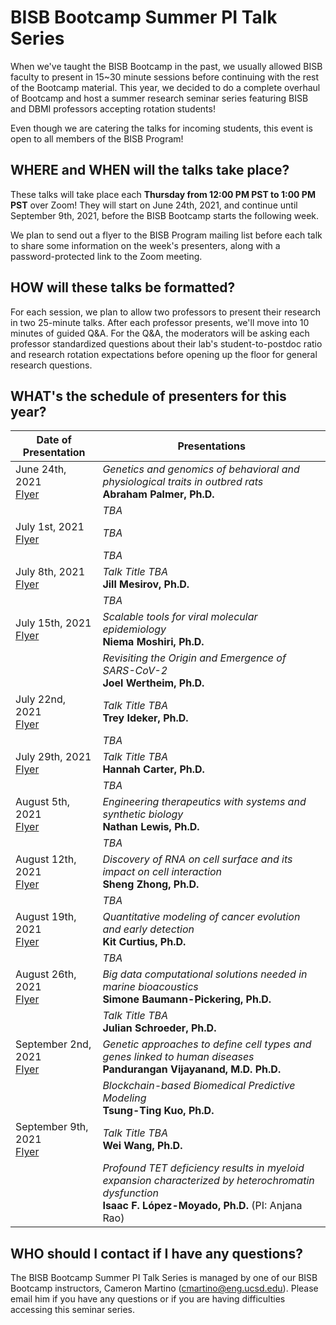 # BISB Bootcamp Summer PI Talk Series

When we've taught the BISB Bootcamp in the past, we usually allowed BISB faculty to present in 15~30 minute sessions before continuing with the rest of the Bootcamp material. This year, we decided to do a complete overhaul of Bootcamp and host a summer research seminar series featuring BISB and DBMI professors accepting rotation students! 

Even though we are catering the talks for incoming students, this event is open to all members of the BISB Program! 

## WHERE and WHEN will the talks take place? 

These talks will take place each **Thursday from 12:00 PM PST to 1:00 PM PST** over Zoom! They will start on June 24th, 2021, and continue until September 9th, 2021, before the BISB Bootcamp starts the following week. 

We plan to send out a flyer to the BISB Program mailing list before each talk to share some information on the week's presenters, along with a password-protected link to the Zoom meeting. 

## HOW will these talks be formatted? 

For each session, we plan to allow two professors to present their research in two 25-minute talks. After each professor presents, we'll move into 10 minutes of guided Q&A. For the Q&A, the moderators will be asking each professor standardized questions about their lab's student-to-postdoc ratio and research rotation expectations before opening up the floor for general research questions. 

## WHAT's the schedule of presenters for this year? 

| Date of Presentation             | Presentations                              | 
| -------------------------------- | ------------------------------------------ |
| June 24th, 2021<br>[Flyer]()     | *Genetics and genomics of behavioral and physiological traits in outbred rats*<br>**Abraham Palmer, Ph.D.** |
|                                  | *TBA* |
| July 1st, 2021<br>[Flyer]()      | *TBA* |
|                                  | *TBA* |
| July 8th, 2021<br>[Flyer]()      | *Talk Title TBA*<br>**Jill Mesirov, Ph.D.** |
|                                  | *TBA* |
| July 15th, 2021<br>[Flyer]()     | *Scalable tools for viral molecular epidemiology*<br>**Niema Moshiri, Ph.D.** |
|                                  | *Revisiting the Origin and Emergence of SARS-CoV-2*<br>**Joel Wertheim, Ph.D.** |
| July 22nd, 2021<br>[Flyer]()     | *Talk Title TBA*<br>**Trey Ideker, Ph.D.** |
|                                  | *TBA* |
| July 29th, 2021<br>[Flyer]()     | *Talk Title TBA*<br>**Hannah Carter, Ph.D.** |
|                                  | *TBA* |
| August 5th, 2021<br>[Flyer]()    | *Engineering therapeutics with systems and synthetic biology*<br>**Nathan Lewis, Ph.D.** |
|                                  | *TBA* |
| August 12th, 2021<br>[Flyer]()   | *Discovery of RNA on cell surface and its impact on cell interaction*<br>**Sheng Zhong, Ph.D.** |
|                                  | *TBA* |
| August 19th, 2021<br>[Flyer]()   | *Quantitative modeling of cancer evolution and early detection*<br>**Kit Curtius, Ph.D.** |
|                                  | *TBA* |
| August 26th, 2021<br>[Flyer]()   | *Big data computational solutions needed in marine bioacoustics*<br>**Simone Baumann-Pickering, Ph.D.** |
|                                  | *Talk Title TBA*<br>**Julian Schroeder, Ph.D.** |
| September 2nd, 2021<br>[Flyer]() | *Genetic approaches to define cell types and genes linked to human diseases*<br>**Pandurangan Vijayanand, M.D. Ph.D.** |
|                                  | *Blockchain-based Biomedical Predictive Modeling*<br>**Tsung-Ting Kuo, Ph.D.** |
| September 9th, 2021<br>[Flyer]() | *Talk Title TBA*<br>**Wei Wang, Ph.D.** |
|                                  | *Profound TET deficiency results in myeloid expansion characterized by heterochromatin dysfunction*<br>**Isaac F. López-Moyado, Ph.D.** (PI: Anjana Rao) |

## WHO should I contact if I have any questions? 

The BISB Bootcamp Summer PI Talk Series is managed by one of our BISB Bootcamp instructors, Cameron Martino ([cmartino@eng.ucsd.edu](mailto:cmartino@eng.ucsd.edu)). Please email him if you have any questions or if you are having difficulties accessing this seminar series. 
